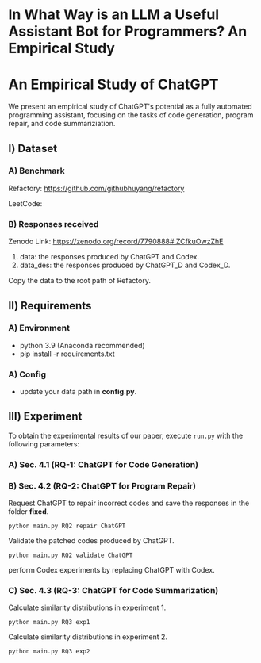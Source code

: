 # In What Way is an LLM a Useful Assistant Bot for Programmers? An Empirical Study

An Empirical Study of ChatGPT
=======
We present an empirical study of ChatGPT's potential as a fully automated programming assistant, focusing on the tasks of code generation, program repair, and code summariziation.

## Ⅰ) Dataset
### A) Benchmark 
Refactory: https://github.com/githubhuyang/refactory

LeetCode:

### B) Responses received 
Zenodo Link: https://zenodo.org/record/7790888#.ZCfkuOwzZhE
  1. data: the responses produced by ChatGPT and Codex.
  2. data_des: the responses produced by ChatGPT_D and Codex_D.

Copy the data to the root path of Refactory.

## Ⅱ) Requirements
### A) Environment 
  * python 3.9 (Anaconda recommended)
  * pip install -r requirements.txt
### A) Config
  * update your data path in **config.py**.
  
## Ⅲ) Experiment
To obtain the experimental results of our paper, execute `run.py` with the following parameters:

### A) Sec. 4.1 (RQ-1: ChatGPT for Code Generation)

### B) Sec. 4.2 (RQ-2: ChatGPT for Program Repair)
Request ChatGPT to repair incorrect codes and save the responses in the folder **fixed**.
```
python main.py RQ2 repair ChatGPT
```
Validate the patched codes produced by ChatGPT.
```
python main.py RQ2 validate ChatGPT
```
perform Codex experiments by replacing ChatGPT with Codex.

### C) Sec. 4.3 (RQ-3: ChatGPT for Code Summarization)
Calculate similarity distributions in experiment 1.
```
python main.py RQ3 exp1
```
Calculate similarity distributions in experiment 2.
```
python main.py RQ3 exp2
```